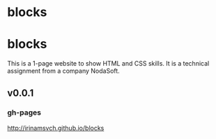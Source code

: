 # blocks

# blocks
This is a 1-page website to show HTML and CSS skills. It is a technical assignment from a company NodaSoft.

## v0.0.1

### gh-pages
http://irinamsvch.github.io/blocks